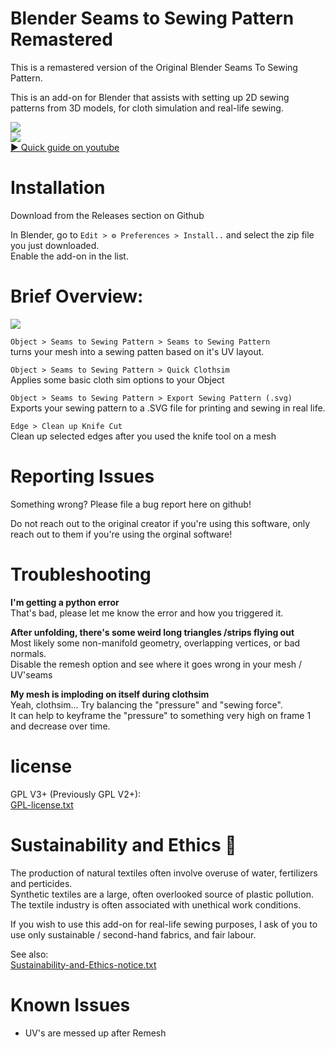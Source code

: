 # Blender Seams to Sewing Pattern Remastered

This is a remastered version of the Original Blender Seams To Sewing Pattern.

This is an add-on for Blender that assists with setting up 2D sewing patterns from 3D models, for cloth simulation and real-life sewing.

![](https://blenderartists.org/uploads/default/optimized/4X/3/7/9/379d4a76a9022a7ff338773500784e22500dd8f6_2_690x207.jpeg)\
[![](https://img.youtube.com/vi/EZr__pTxsKk/mqdefault.jpg)\
▶ Quick guide on youtube](https://www.youtube.com/watch?v=EZr__pTxsKk)

# Installation
Download from the Releases section on Github

In Blender, go to `Edit > ⚙️ Preferences > Install..` and select the zip file you just downloaded.\
Enable the add-on in the list.

# Brief Overview:
![](https://gitlab.com/thomaskole/blender-seams-to-sewing-pattern/-/wikis/uploads/2364f88e60b43cf0cc44309c2e4f15be/triceratops.gif)

`Object > Seams to Sewing Pattern > Seams to Sewing Pattern`\
turns your mesh into a sewing patten based on it's UV layout.

`Object > Seams to Sewing Pattern > Quick Clothsim`\
Applies some basic cloth sim options to your Object

`Object > Seams to Sewing Pattern > Export Sewing Pattern (.svg)`\
Exports your sewing pattern to a .SVG file for printing and sewing in real life.

`Edge > Clean up Knife Cut`\
Clean up selected edges after you used the knife tool on a mesh

# Reporting Issues
Something wrong? Please file a bug report here on github!

Do not reach out to the original creator if you're using this software, only reach out
to them if you're using the orginal software!

# Troubleshooting

**I'm getting a python error**\
That's bad, please let me know the error and how you triggered it.

**After unfolding, there's some weird long triangles /strips flying out**\
Most likely some non-manifold geometry, overlapping vertices, or bad normals.\
Disable the remesh option and see where it goes wrong in your mesh / UV'seams

**My mesh is imploding on itself during clothsim**\
Yeah, clothsim... Try balancing the "pressure" and "sewing force".\
It can help to keyframe the "pressure" to something very high on frame 1 and decrease over time.

# license

GPL V3+ (Previously GPL V2+):\
[GPL-license.txt](./GPL-license.txt)

# Sustainability and Ethics 🌱

The production of natural textiles often involve overuse of water, fertilizers and perticides.\
Synthetic textiles are a large, often overlooked source of plastic pollution.\
The textile industry is often associated with unethical work conditions.

If you wish to use this add-on for real-life sewing purposes, I ask of you to use only sustainable / second-hand fabrics, and fair labour.

See also:\
[Sustainability-and-Ethics-notice.txt](./Sustainability-and-Ethics-notice.txt)

# Known Issues
- UV's are messed up after Remesh
